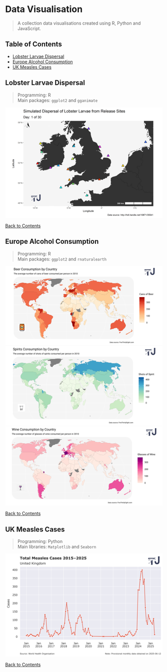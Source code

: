 # Data Visualisation

> A collection data visualisations created using R, Python and JavaScript.

## Table of Contents

- [Lobster Larvae Dispersal](#lobster-larvae-dispersal)
- [Europe Alcohol Consumption](#europe-alcohol-consumption)
- [UK Measles Cases](#uk-measles-cases)

## Lobster Larvae Dispersal

> Programming: R  
> Main packages: `ggplot2` and `gganimate`

<img src="Lobster-Larvae-Dispersal/Dispersal.gif"/>

[Back to Contents](#table-of-contents)

## Europe Alcohol Consumption

> Programming: R  
> Main packages: `ggplot2` and `rnaturalearth`

<img src="Alcohol-Consumption/Graphic_beer.png" />
<img src="Alcohol-Consumption/Graphic_spirits.png" />
<img src="Alcohol-Consumption/Graphic_wine.png" />

[Back to Contents](#table-of-contents)

## UK Measles Cases

> Programming: Python  
> Main libraries: `Matplotlib` and `Seaborn`

<img src="Measles-Cases/Measles_cases_uk.png" />

[Back to Contents](#table-of-contents)
